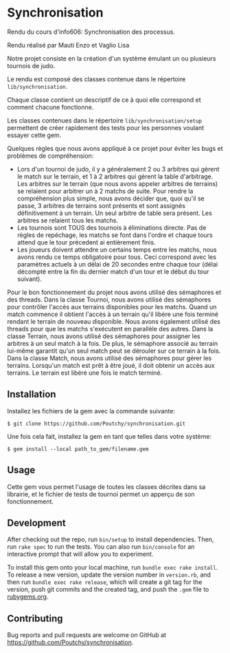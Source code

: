 # Synchronisation

Rendu du cours d'info606: Synchronisation des processus.

Rendu réalisé par Mauti Enzo et Vaglio Lisa

Notre projet consiste en la création d'un système émulant un ou plusieurs tournois de judo.

Le rendu est composé des classes contenue dans le répertoire `lib/synchronisation`.

Chaque classe contient un descriptif de ce à quoi elle correspond et comment chacune fonctionne.

Les classes contenues dans le répertoire `lib/synchronisation/setup` permettent de créer rapidement des tests pour les personnes voulant essayer cette gem.

Quelques règles que nous avons appliqué à ce projet pour éviter les bugs et problèmes de compréhension:

- Lors d'un tournoi de judo, il y a généralement 2 ou 3 arbitres qui gèrent le match sur le terrain, et 1 à 2 arbitres qui gèrent la table d'arbitrage. Les arbitres sur le terrain (que nous avons appeler arbitres de terrains) se relaient pour arbitrer un à 2 matchs de suite. Pour rendre la compréhension plus simple, nous avons décider que, quoi qu'il se passe, 3 arbitres de terrains sont présents et sont assignés définitivement à un terrain. Un seul arbitre de table sera présent. Les arbitres se relaient tous les matchs.
- Les tournois sont TOUS des tournois à éliminations directe. Pas de règles de repéchage, les matchs se font dans l'ordre et chaque tours attend que le tour précedent ai entièrement finis.
- Les joueurs doivent attendre un certains temps entre les matchs, nous avons rendu ce temps obligatoire pour tous. Ceci correspond avec les paramètres actuels à un délai de 20 secondes entre chaque tour (délai décompté entre la fin du dernier match d'un tour et le début du tour suivant).

Pour le bon fonctionnement du projet nous avons utilisé des sémaphores et des threads. 
Dans la classe Tournoi, nous avons utilisé des sémaphores pour contrôler l'accès aux terrains disponibles pour les matchs. Quand un match commence il obtient l'accès à un terrain qu'il libère une fois terminé rendant le terrain de nouveau disponible.
Nous avons également utilisé des threads pour que les matchs s'exécutent en parallèle des autres. 
Dans la classe Terrain, nous avons utilisé des sémaphores pour assigner les arbitres à un seul match à la fois. De plus, le sémaphore associé au terrain lui-même garantit qu'un seul match peut se dérouler sur ce terrain à la fois. 
Dans la classe Match, nous avons utilisé des sémaphores pour gérer les terrains. Lorsqu'un match est prêt à être joué, il doit obtenir un accès aux terrains. Le terrain est libéré une fois le match terminé.

## Installation

Installez les fichiers de la gem avec la commande suivante:

    $ git clone https://github.com/Poutchy/synchronisation.git

Une fois cela fait, installez la gem en tant que telles dans votre système:

    $ gem install --local path_to_gem/filename.gem

## Usage

Cette gem vous permet l'usage de toutes les classes décrites dans sa librairie, et le fichier de tests de tournoi permet un apperçu de son fonctionnement.

## Development

After checking out the repo, run `bin/setup` to install dependencies. Then, run `rake spec` to run the tests. You can also run `bin/console` for an interactive prompt that will allow you to experiment.

To install this gem onto your local machine, run `bundle exec rake install`. To release a new version, update the version number in `version.rb`, and then run `bundle exec rake release`, which will create a git tag for the version, push git commits and the created tag, and push the `.gem` file to [rubygems.org](https://rubygems.org).

## Contributing

Bug reports and pull requests are welcome on GitHub at https://github.com/Poutchy/synchronisation.
